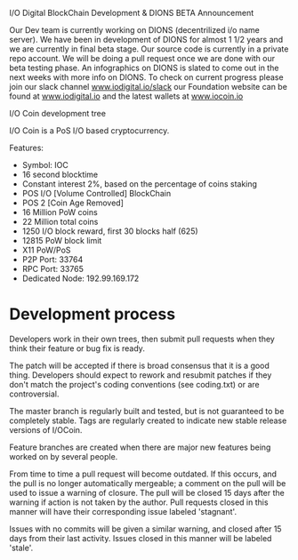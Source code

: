 I/O Digital BlockChain Development & DIONS BETA Announcement 

Our Dev team is currently working on DIONS (decentrilized i/o name server). We have been in development of DIONS for almost 1 1/2 years and we are currently in final beta stage. Our source code is currently in a private repo account. We will be doing a pull request once we are done with our beta testing phase. An infographics on DIONS is slated to come out in the next weeks with more info on DIONS. To check on current progress please join our slack channel www.iodigital.io/slack our Foundation website can be found at www.iodigital.io and the latest wallets at www.iocoin.io 

I/O Coin development tree

I/O Coin is a PoS I/O based cryptocurrency.

Features:
* Symbol: IOC
* 16 second blocktime
* Constant interest 2%, based on the percentage of coins staking
* POS I/O [Volume Controlled] BlockChain
* POS 2 [Coin Age Removed]
* 16 Million PoW coins
* 22 Million total coins
* 1250 I/O block reward, first 30 blocks half (625)
* 12815 PoW block limit
* X11 PoW/PoS
* P2P Port: 33764
* RPC Port: 33765
* Dedicated Node: 192.99.169.172


Development process
===========================

Developers work in their own trees, then submit pull requests when
they think their feature or bug fix is ready.

The patch will be accepted if there is broad consensus that it is a
good thing.  Developers should expect to rework and resubmit patches
if they don't match the project's coding conventions (see coding.txt)
or are controversial.

The master branch is regularly built and tested, but is not guaranteed
to be completely stable. Tags are regularly created to indicate new
stable release versions of I/OCoin.

Feature branches are created when there are major new features being
worked on by several people.

From time to time a pull request will become outdated. If this occurs, and
the pull is no longer automatically mergeable; a comment on the pull will
be used to issue a warning of closure. The pull will be closed 15 days
after the warning if action is not taken by the author. Pull requests closed
in this manner will have their corresponding issue labeled 'stagnant'.

Issues with no commits will be given a similar warning, and closed after
15 days from their last activity. Issues closed in this manner will be
labeled 'stale'.
